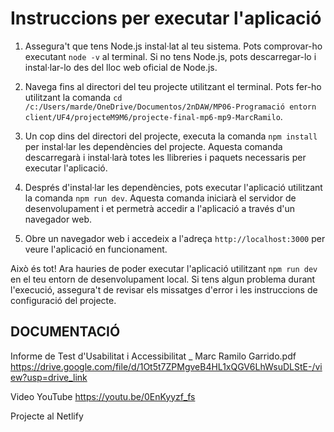 # Instruccions per executar l'aplicació

1. Assegura't que tens Node.js instal·lat al teu sistema. Pots comprovar-ho executant `node -v` al terminal. Si no tens Node.js, pots descarregar-lo i instal·lar-lo des del lloc web oficial de Node.js.

2. Navega fins al directori del teu projecte utilitzant el terminal. Pots fer-ho utilitzant la comanda `cd /c:/Users/marde/OneDrive/Documentos/2nDAW/MP06-Programació entorn client/UF4/projecteM9M6/projecte-final-mp6-mp9-MarcRamilo`.

3. Un cop dins del directori del projecte, executa la comanda `npm install` per instal·lar les dependències del projecte. Aquesta comanda descarregarà i instal·larà totes les llibreries i paquets necessaris per executar l'aplicació.

4. Després d'instal·lar les dependències, pots executar l'aplicació utilitzant la comanda `npm run dev`. Aquesta comanda iniciarà el servidor de desenvolupament i et permetrà accedir a l'aplicació a través d'un navegador web.

5. Obre un navegador web i accedeix a l'adreça `http://localhost:3000` per veure l'aplicació en funcionament.

Això és tot! Ara hauries de poder executar l'aplicació utilitzant `npm run dev` en el teu entorn de desenvolupament local. Si tens algun problema durant l'execució, assegura't de revisar els missatges d'error i les instruccions de configuració del projecte.


## DOCUMENTACIÓ
Informe de Test d'Usabilitat i Accessibilitat _ Marc Ramilo Garrido.pdf
https://drive.google.com/file/d/1Ot5t7ZPMgveB4HL1xQGV6LhWsuDLStE-/view?usp=drive_link

Video YouTube
https://youtu.be/0EnKyyzf_fs

Projecte al Netlify
